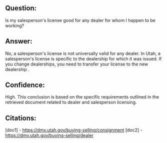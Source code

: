 ## Question: 
Is my salesperson's license good for any dealer for whom I happen to be working?
## Answer: 
No, a salesperson's license is not universally valid for any dealer. In Utah, a salesperson's license is specific to the dealership for which it was issued. If you change dealerships, you need to transfer your license to the new dealership .
## Confidence: 
High. This conclusion is based on the specific requirements outlined in the retrieved document related to dealer and salesperson licensing.

## Citations:
[doc1] - https://dmv.utah.gov/buying-selling/consignment
[doc2] - https://dmv.utah.gov/buying-selling/dealer
